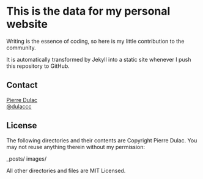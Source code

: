 # This is the data for my personal website

Writing is the essence of coding, so here is my little contribution to the community.

It is automatically transformed by Jekyll into a static site whenever I push this repository to GitHub.

## Contact

[Pierre Dulac](http://github.com/dulaccc)  
[@dulaccc](https://twitter.com/dulaccc)

## License

The following directories and their contents are Copyright Pierre Dulac. You may not reuse anything therein without my permission:

_posts/
images/

All other directories and files are MIT Licensed.
